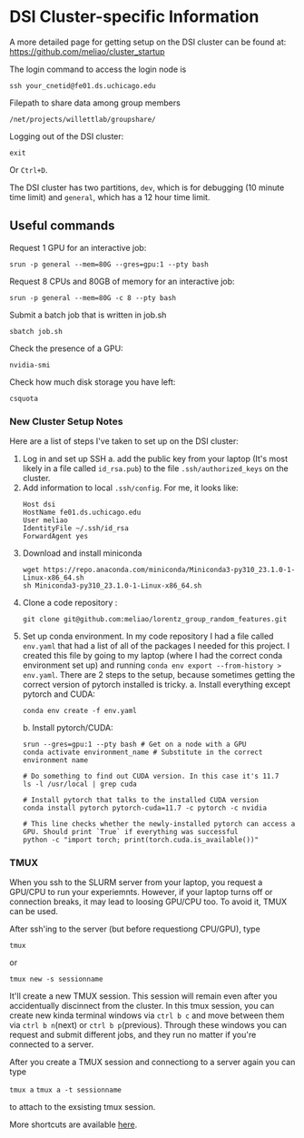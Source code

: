 # DSI Cluster-specific Information

A more detailed page for getting setup on the DSI cluster can be found at: https://github.com/meliao/cluster_startup

The login command to access the login node is 
```
ssh your_cnetid@fe01.ds.uchicago.edu
```

Filepath to share data among group members
```
/net/projects/willettlab/groupshare/
```

Logging out of the DSI cluster:

```
exit
```
Or `Ctrl+D`.

The DSI cluster has two partitions, `dev`, which is for debugging (10 minute time limit) and `general`, which has a 12 hour time limit.

## Useful commands

Request 1 GPU for an interactive job:
```
srun -p general --mem=80G --gres=gpu:1 --pty bash
```
Request 8 CPUs and 80GB of memory for an interactive job:

```
srun -p general --mem=80G -c 8 --pty bash
```

Submit a batch job that is written in job.sh
```
sbatch job.sh
```

Check the presence of a GPU:

```
nvidia-smi
```


Check how much disk storage you have left: 
```
csquota
```

### New Cluster Setup Notes
Here are a list of steps I've taken to set up on the DSI cluster:

1. Log in and set up SSH
    a. add the public key from your laptop (It's most likely in a file called `id_rsa.pub`) to the file `.ssh/authorized_keys` on the cluster.
2. Add information to local `.ssh/config`. For me, it looks like:
    ```
    Host dsi
    HostName fe01.ds.uchicago.edu
    User meliao
    IdentityFile ~/.ssh/id_rsa
    ForwardAgent yes
    ```
3. Download and install miniconda
    ```
    wget https://repo.anaconda.com/miniconda/Miniconda3-py310_23.1.0-1-Linux-x86_64.sh
    sh Miniconda3-py310_23.1.0-1-Linux-x86_64.sh
    ```
4. Clone a code repository :
    ```
    git clone git@github.com:meliao/lorentz_group_random_features.git
    ```
5. Set up conda environment. In my code repository I had a file called `env.yaml` that had a list of all of the packages I needed for this project. I created this file by going to my laptop (where I had the correct conda environment set up) and running `conda env export --from-history > env.yaml`. There are 2 steps to the setup, because sometimes getting the correct version of pytorch installed is tricky.
    a. Install everything except pytorch and CUDA:
    ```
    conda env create -f env.yaml
    ```
    b. Install pytorch/CUDA:
    ```
    srun --gres=gpu:1 --pty bash # Get on a node with a GPU
    conda activate environment_name # Substitute in the correct environment name

    # Do something to find out CUDA version. In this case it's 11.7
    ls -l /usr/local | grep cuda
    
    # Install pytorch that talks to the installed CUDA version
    conda install pytorch pytorch-cuda=11.7 -c pytorch -c nvidia

    # This line checks whether the newly-installed pytorch can access a GPU. Should print `True` if everything was successful
    python -c "import torch; print(torch.cuda.is_available())"
    ```

### TMUX

When you ssh to the SLURM server from your laptop, you request a GPU/CPU to run your experiemnts. However, if your laptop turns off or connection breaks, it may lead to loosing GPU/CPU too. To avoid it, TMUX can be used. 

After ssh'ing to the server (but before requestiong CPU/GPU), type 

```tmux```

or 

```tmux new -s sessionname```


It'll create a new TMUX session. This session will remain even after you accidentually discinnect from the cluster. In this tmux session, you can create new kinda terminal windows via ```ctrl b c``` and move between them via ```ctrl b n```(next) or  ```ctrl b p```(previous). Through these windows you can request and submit different jobs, and they run no matter if you're connected to a server.

After you create a TMUX session and connectiong to a server again you can type 

```tmux a```
```tmux a -t sessionname```

to attach to the exsisting tmux session. 

More shortcuts are available [here](https://gist.github.com/MohamedAlaa/2961058).

